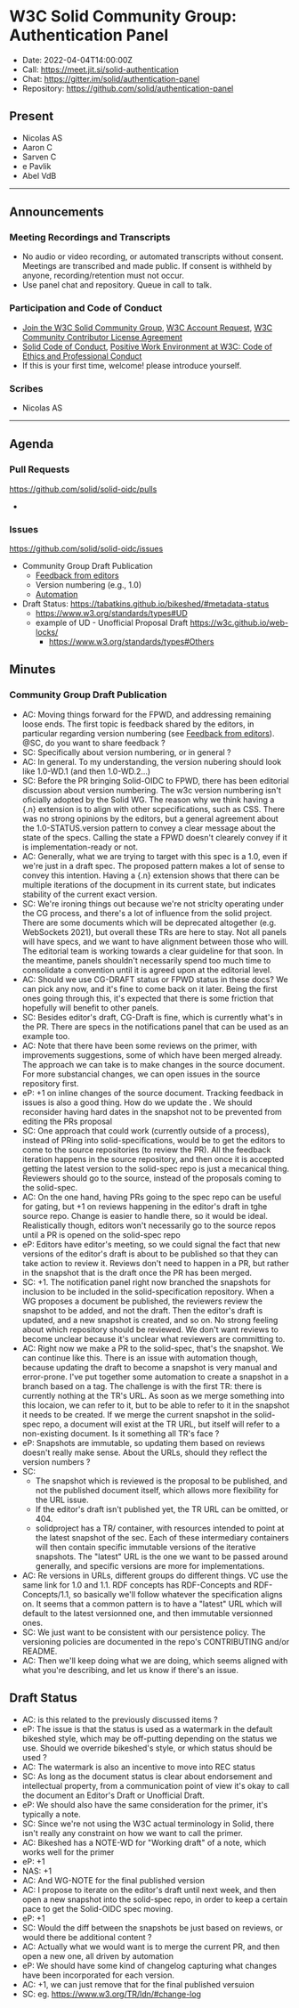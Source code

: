 # W3C Solid Community Group: Authentication Panel

* Date: 2022-04-04T14:00:00Z
* Call: https://meet.jit.si/solid-authentication
* Chat: https://gitter.im/solid/authentication-panel
* Repository: https://github.com/solid/authentication-panel


## Present
* Nicolas AS
* Aaron C
* Sarven C
* e Pavlik
* Abel VdB

---

## Announcements

### Meeting Recordings and Transcripts
* No audio or video recording, or automated transcripts without consent. Meetings are transcribed and made public. If consent is withheld by anyone, recording/retention must not occur.
* Use panel chat and repository. Queue in call to talk.


### Participation and Code of Conduct
* [Join the W3C Solid Community Group](https://www.w3.org/community/solid/join), [W3C Account Request](http://www.w3.org/accounts/request), [W3C Community Contributor License Agreement](https://www.w3.org/community/about/agreements/cla/)
* [Solid Code of Conduct](https://github.com/solid/process/blob/master/code-of-conduct.md), [Positive Work Environment at W3C: Code of Ethics and Professional Conduct](https://github.com/solid/process/blob/master/code-of-conduct.md)
* If this is your first time, welcome! please introduce yourself.


### Scribes
* Nicolas AS


---

## Agenda

### Pull Requests
https://github.com/solid/solid-oidc/pulls

* 

### Issues
https://github.com/solid/solid-oidc/issues

* Community Group Draft Publication
    * [Feedback from editors](https://github.com/solid/specification/blob/main/meetings/2022-03-30.md#add-solid-oidc-draft-specification-and-primer-to-solid-project)
    * Version numbering (e.g., 1.0)
    * [Automation](https://github.com/solid/solid-oidc/pull/101)
* Draft Status: https://tabatkins.github.io/bikeshed/#metadata-status
  * https://www.w3.org/standards/types#UD
  * example of UD - Unofficial Proposal Draft https://w3c.github.io/web-locks/
    * https://www.w3.org/standards/types#Others 


## Minutes

### Community Group Draft Publication

* AC: Moving things forward for the FPWD, and addressing remaining loose ends. The first topic is feedback shared by the editors, in particular regarding version numbering (see [Feedback from editors](https://github.com/solid/specification/blob/main/meetings/2022-03-30.md#add-solid-oidc-draft-specification-and-primer-to-solid-project)). @SC, do you want to share feedback ?
* SC: Specifically about version numbering, or in general ?
* AC: In general. To my understanding, the version nubering should look like 1.0-WD.1 (and then 1.0-WD.2...)
* SC: Before the PR bringing Solid-OIDC to FPWD, there has been editorial discussion about version numbering. The w3c version numbering isn't oficially adopted by the Solid WG. The reason why we think having a {.n} extension is to align with other scpecifications, such as CSS. There was no strong opinions by the editors, but a general agreement about the 1.0-STATUS.version pattern to convey a clear message about the state of the specs. Calling the state a FPWD doesn't clearely convey if it is implementation-ready or not.
* AC: Generally, what we are trying to target with this spec is a 1.0, even if we're just in a draft spec. The proposed pattern makes a lot of sense to convey this intention. Having a {.n} extension shows that there can be multiple iterations of the docupment in its current state, but indicates stability of the current exact version.
* SC: We're ironing things out because we're not striclty operating under the CG process, and there's a lot of influence from the solid project. There are some documents which will be deprecated altogether (e.g. WebSockets 2021), but overall these TRs are here to stay. Not all panels will have specs, and we want to have alignment between those who will. The editorial team is working towards a clear guideline for that soon. In the meantime, panels shouldn't necessarily spend too much time to consolidate a convention until it is agreed upon at the editorial level. 
* AC: Should we use CG-DRAFT status or FPWD status in these docs? We can pick any now, and it's fine to come back on it later. Being the first ones going through this, it's expected that there is some friction that hopefully will benefit to other panels.
* SC: Besides editor's draft, CG-Draft is fine, which is currently what's in the PR. There are specs in the notifications panel that can be used as an example too.
* AC: Note that there have been some reviews on the primer, with improvements suggestions, some of which have been merged already. The approach we can take is to make changes in the source document. For more substancial changes, we can open issues in the source repository first.
* eP: +1 on inline changes of the source document. Tracking feedback in issues is also a good thing. How do we update the . We should reconsider having hard dates in the snapshot not to be prevented from editing the PRs proposal
* SC: One approach that could work (currently outside of a process), instead of PRing into solid-specifications, would be to get the editors to come to the source repositories (to review the PR). All the feedback iteration happens in the source repository, and then once it is accepted getting the latest version to the solid-spec repo is just a mecanical thing. Reviewers should go to the source, instead of the proposals coming to the solid-spec.
* AC: On the one hand, having PRs going to the spec repo can be useful for gating, but +1 on reviews happening in the editor's draft in tghe source repo. Change is easier to handle there, so it would be ideal. Realistically though, editors won't necessarily go to the source repos until a PR is opened on the solid-spec repo
* eP: Editors have editor's meeting, so we could signal the fact that new versions of the editor's draft is about to be published so that they can take action to review it. Reviews don't need to happen in a PR, but rather in the snapshot that is the draft once the PR has been merged.
* SC: +1. The notification panel right now branched the snapshots for inclusion to be included in the solid-specification repository. When a WG proposes a document be published, the reviewers review the snapshot to be added, and not the draft. Then the editor's draft is updated, and a new snapshot is created, and so on. No strong feeling about which repository should be reviewed. We don't want reviews to become unclear because it's unclear what reviewers are committing to.
* AC: Right now we make a PR to the solid-spec, that's the snapshot. We can continue like this. There is an issue with automation though, because updating the draft to become a snapshot is very manual and error-prone. I've put together some automation to create a snapshot in a branch based on a tag. The challenge is with the first TR: there is currently nothing at the TR's URL. As soon as we merge something into this locaion, we can refer to it, but to be able to refer to it in the snapshot it needs to be created. If we merge the current snapshot in the solid-spec repo, a document will exist at the TR URL, but itself will refer to a non-existing document. Is it something all TR's face ?
* eP: Snapshots are immutable, so updating them based on reviews doesn't really make sense. About the URLs, should they reflect the version numbers ?
* SC: 
  * The snapshot which is reviewed is the proposal to be published, and not the published document itself, which allows more flexibility for the URL issue.
  * If the editor's draft isn't published yet, the TR URL can be omitted, or 404. 
  * solidproject has a TR/ container, with resources intended to point at the latest snapshot of the sec. Each of these intermediary containers will then contain specific immutable versions of the iterative snapshots. The "latest" URL is the one we want to be passed around generally, and specific versions are more for implementations.
* AC: Re versions in URLs, different groups do different things. VC use the same link for 1.0 and 1.1. RDF concepts has RDF-Concepts and RDF-Concepts/1.1, so basically we'll follow whatever the specification aligns on. It seems that a common pattern is to have a "latest" URL which will default to the latest versionned one, and then immutable versionned ones. 
* SC: We just want to be consistent with our persistence policy. The versioning policies are documented in the repo's CONTRIBUTING and/or README.
* AC: Then we'll keep doing what we are doing, which seems aligned with what you're describing, and let us know if there's an issue.

## Draft Status

* AC: is this related to the previously discussed items ?
* eP: The issue is that the status is used as a watermark in the default bikeshed style, which may be off-putting depending on the status we use. Should we override bikeshed's style, or which status should be used ?
* AC: The watermark is also an incentive to move into REC status 
* SC: As long as the document status is clear about endorsement and intellectual property, from a communication point of view it's okay to call the document an Editor's Draft or Unofficial Draft.
* eP: We should also have the same consideration for the primer, it's typically a note.
* SC: Since we're not using the W3C actual terminology in Solid, there isn't really any constraint on how we want to call the primer.
* AC: Bikeshed has a NOTE-WD for "Working draft" of a note, which works well for the primer
* eP: +1
* NAS: +1
* AC: And WG-NOTE for the final published version
* AC: I propose to iterate on the editor's draft until next week, and then open a new snapshot into the solid-spec repo, in order to keep a certain pace to get the Solid-OIDC spec moving.
* eP: +1
* SC: Would the diff between the snapshots be just based on reviews, or would there be additional content ?
* AC: Actually what we would want is to merge the current PR, and then open a new one, all driven by automation
* eP: We should have some kind of changelog capturing what changes have been incorporated for each version.
* AC: +1, we can just remove that for the final published versuion
* SC: eg. https://www.w3.org/TR/ldn/#change-log
